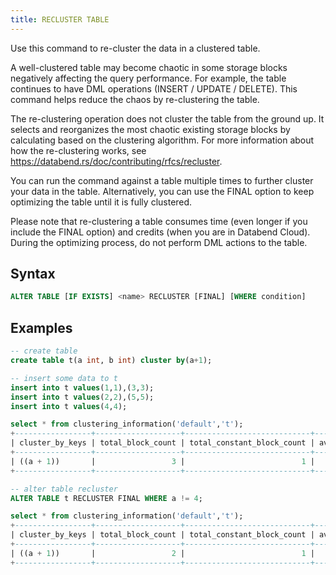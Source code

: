 ```yaml
---
title: RECLUSTER TABLE
---
```


Use this command to re-cluster the data in a clustered table.

A well-clustered table may become chaotic in some storage blocks negatively affecting the query performance. For example, the table continues to have DML operations (INSERT / UPDATE / DELETE). This command helps reduce the chaos by re-clustering the table.

The re-clustering operation does not cluster the table from the ground up. It selects and reorganizes the most chaotic existing storage blocks by calculating based on the clustering algorithm. For more information about how the re-clustering works, see https://databend.rs/doc/contributing/rfcs/recluster.

You can run the command against a table multiple times to further cluster your data in the table. Alternatively, you can use the FINAL option to keep optimizing the table until it is fully clustered. 

Please note that re-clustering a table consumes time (even longer if you include the FINAL option) and credits (when you are in Databend Cloud). During the optimizing process, do not perform DML actions to the table.

## Syntax

```sql
ALTER TABLE [IF EXISTS] <name> RECLUSTER [FINAL] [WHERE condition]
```

## Examples

```sql
-- create table
create table t(a int, b int) cluster by(a+1);

-- insert some data to t
insert into t values(1,1),(3,3);
insert into t values(2,2),(5,5);
insert into t values(4,4);

select * from clustering_information('default','t');
+-----------------+-------------------+----------------------------+------------------+---------------+-----------------------+
| cluster_by_keys | total_block_count | total_constant_block_count | average_overlaps | average_depth | block_depth_histogram |
+-----------------+-------------------+----------------------------+------------------+---------------+-----------------------+
| ((a + 1))       |                 3 |                          1 |           1.3333 |           2.0 | {"00002":3}           |
+-----------------+-------------------+----------------------------+------------------+---------------+-----------------------+

-- alter table recluster
ALTER TABLE t RECLUSTER FINAL WHERE a != 4;

select * from clustering_information('default','t');
+-----------------+-------------------+----------------------------+------------------+---------------+-----------------------+
| cluster_by_keys | total_block_count | total_constant_block_count | average_overlaps | average_depth | block_depth_histogram |
+-----------------+-------------------+----------------------------+------------------+---------------+-----------------------+
| ((a + 1))       |                 2 |                          1 |              1.0 |           2.0 | {"00002":2}           |
+-----------------+-------------------+----------------------------+------------------+---------------+-----------------------+
```